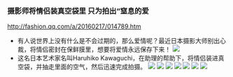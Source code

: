 ### 摄影师将情侣装真空袋里 只为拍出“窒息的爱
http://fashion.qq.com/a/20160217/014789.htm
- 有人说世界上没有什么是不会过期的，那么爱情呢？最近日本摄影大师别出心裁，将情侣密封在保鲜膜里，想要将爱情永远保存下来！
![](http://img1.gtimg.com/15/1515/151583/15158303_1200x1000_0.jpg)
- 这名日本艺术家名叫Haruhiko Kawaguchi，在助理的帮助下，将情侣装进真空袋，并抽走里面的空气，然后迅速完成拍摄。
![](http://img1.gtimg.com/15/1515/151583/15158304_1200x1000_0.jpg)
![](http://img1.gtimg.com/15/1515/151583/15158305_1200x1000_0.jpg)
![](http://img1.gtimg.com/15/1515/151583/15158306_1200x1000_0.jpg)
![](http://img1.gtimg.com/15/1515/151583/15158307_1200x1000_0.jpg)
![](http://img1.gtimg.com/15/1515/151583/15158308_1200x1000_0.jpg)
![](http://5b0988e595225.cdn.sohucs.com/images/20180602/c27f513a80684b3bbc1321ceb5015d7d.jpg)
![](http://5b0988e595225.cdn.sohucs.com/images/20180602/ecb897648a274f85b0a7995cf3818657.jpg)